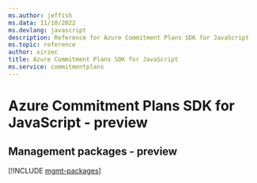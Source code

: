 ```yaml
---
ms.author: jeffish
ms.data: 11/10/2022
ms.devlang: javascript
description: Reference for Azure Commitment Plans SDK for JavaScript
ms.topic: reference
author: xirzec
title: Azure Commitment Plans SDK for JavaScript
ms.service: commitmentplans
---
```

# Azure Commitment Plans SDK for JavaScript - preview

## Management packages - preview
[!INCLUDE [mgmt-packages](commitment-plans-mgmt-index.md)]